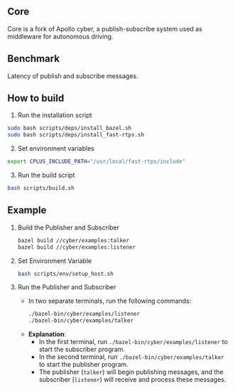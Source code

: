 ## Core
Core is a fork of Apollo cyber, a publish-subscribe system used as middleware for autonomous driving.

## Benchmark
Latency of publish and subscribe messages.

## How to build

1. Run the installation script

```bash
sudo bash scripts/deps/install_bazel.sh
sudo bash scripts/deps/install_fast-rtps.sh
```

2. Set environment variables

```bash
export CPLUS_INCLUDE_PATH="/usr/local/fast-rtps/include"
```

3. Run the build script

```bash
bash scripts/build.sh
```

## Example

1. Build the Publisher and Subscriber
   ```bash
   bazel build //cyber/examples:talker
   bazel build //cyber/examples:listener
   ```

2. Set Environment Variable
   ```bash
   bash scripts/env/setup_host.sh
   ```

3. Run the Publisher and Subscriber
   - In two separate terminals, run the following commands:
     ```bash
     ./bazel-bin/cyber/examples/listener
     ./bazel-bin/cyber/examples/talker
     ```
   - **Explanation**:
     - In the first terminal, run `./bazel-bin/cyber/examples/listener` to start the subscriber program.
     - In the second terminal, run `./bazel-bin/cyber/examples/talker` to start the publisher program.
     - The publisher (`talker`) will begin publishing messages, and the subscriber (`listener`) will receive and process these messages.
